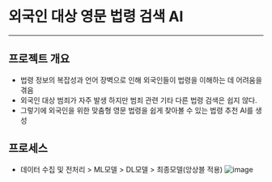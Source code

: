 # 외국인 대상 영문 법령 검색 AI
----------------------------
## 프로젝트 개요
- 법령 정보의 복잡성과 언어 장벽으로 인해 외국인들이 법령을 이해하는 데 어려움을 겪음
- 외국인 대상 범죄가 자주 발생 하지만 범죄 관련 기타 다른 법령 검색은 쉽지 않다.
- 그렇기에 외국인을 위한 맞춤형 영문 법령을 쉽게 찾아볼 수 있는 법령 추천 AI를 생성
## 프로세스
- 데이터 수집 및 전처리 > ML모델 > DL모델 > 최종모델(앙상블 적용)
![image](https://github.com/user-attachments/assets/f879cb33-63b2-4dbd-9f5e-e959d626c4d6)
